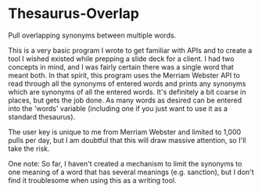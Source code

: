 # Thesaurus-Overlap
Pull overlapping synonyms between multiple words.

This is a very basic program I wrote to get familiar with APIs and to create a tool I wished existed while prepping a slide deck for a client. I had two concepts in mind, and I was fairly certain there was a single word that meant both. In that spirit, this program uses the Merriam Webster API to read through all the synonyms of entered words and prints any synonyms which are synonyms of all the entered words. It's definitely a bit coarse in places, but gets the job done. As many words as desired can be entered into the 'words' variable (including one if you just want to use it as a standard thesaurus).

The user key is unique to me from Merriam Webster and limited to 1,000 pulls per day, but I am doubtful that this will draw massive attention, so I'll take the risk.

One note: So far, I haven't created a mechanism to limit the synonyms to one meaning of a word that has several meanings (e.g. sanction), but I don't find it troublesome when using this as a writing tool. 
